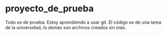 # proyecto_de_prueba
Todo es de prueba. Estoy aprendiendo a usar git. El código es de una tarea de la universidad, lo demás son archivos creados sin más.
